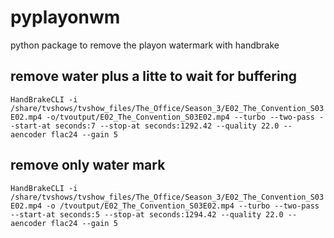 # pyplayonwm
python package to remove the playon watermark with handbrake

## remove water plus a litte to wait for buffering
`HandBrakeCLI -i /share/tvshows/tvshow_files/The_Office/Season_3/E02_The_Convention_S03E02.mp4 -o/tvoutput/E02_The_Convention_S03E02.mp4 --turbo --two-pass --start-at seconds:7 --stop-at seconds:1292.42 --quality 22.0 --aencoder flac24 --gain 5`

## remove only water mark
`HandBrakeCLI -i /share/tvshows/tvshow_files/The_Office/Season_3/E02_The_Convention_S03E02.mp4 -o /tvoutput/E02_The_Convention_S03E02.mp4 --turbo --two-pass --start-at seconds:5 --stop-at seconds:1294.42 --quality 22.0 --aencoder flac24 --gain 5`